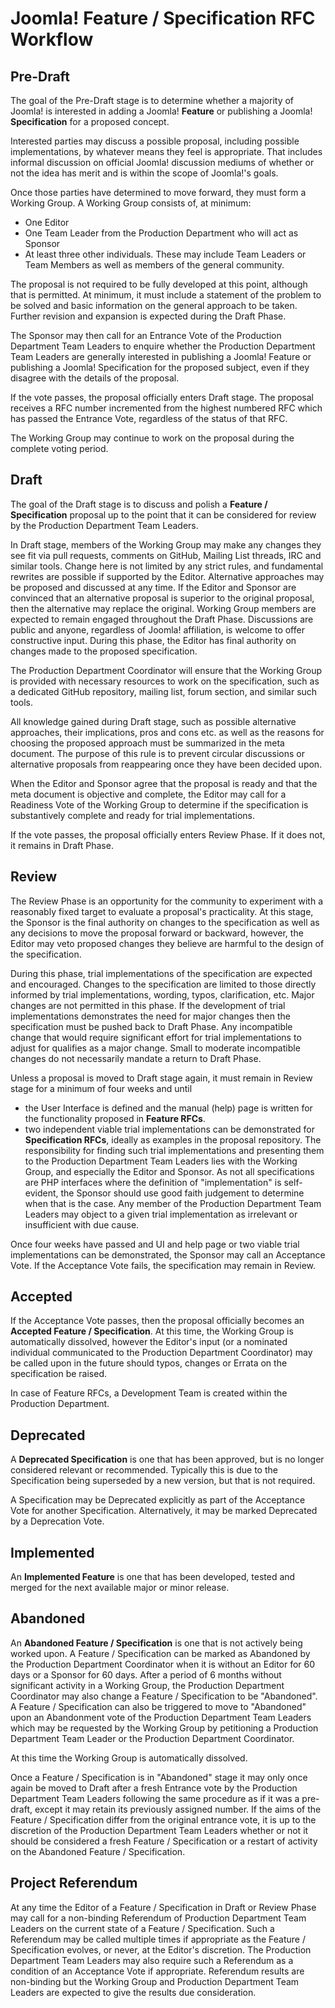 # Joomla! Feature / Specification RFC Workflow

## Pre-Draft

The goal of the Pre-Draft stage is to determine whether a majority of Joomla! is
interested in adding a Joomla! **Feature** or publishing a Joomla! **Specification**
for a proposed concept.

Interested parties may discuss a possible proposal, including possible
implementations, by whatever means they feel is appropriate. That includes informal
discussion on official Joomla! discussion mediums of whether or not the idea has
merit and is within the scope of Joomla!'s goals.

Once those parties have determined to move forward, they must form a Working Group.
A Working Group consists of, at minimum:

* One Editor
* One Team Leader from the Production Department who will act as Sponsor
* At least three other individuals. These may include Team Leaders or Team Members
  as well as members of the general community.

The proposal is not required to be fully developed at this point, although that is
permitted. At minimum, it must include a statement of the problem to be solved and
basic information on the general approach to be taken. Further revision and
expansion is expected during the Draft Phase.

The Sponsor may then call for an Entrance Vote of the Production Department Team
Leaders to enquire whether the Production Department Team Leaders are generally
interested in publishing a Joomla! Feature or publishing a Joomla! Specification 
for the proposed subject, even if they disagree with the details of the proposal.

If the vote passes, the proposal officially enters Draft stage. The proposal
receives a RFC number incremented from the highest numbered RFC
which has passed the Entrance Vote, regardless of the status of that RFC.

The Working Group may continue to work on the proposal during the complete voting
period.

## Draft

The goal of the Draft stage is to discuss and polish a **Feature / Specification** 
proposal up to the point that it can be considered for review by the Production 
Department Team Leaders.

In Draft stage, members of the Working Group may make any changes they see fit via
pull requests, comments on GitHub, Mailing List threads, IRC and similar tools.
Change here is not limited by any strict rules, and fundamental rewrites are
possible if supported by the Editor. Alternative approaches may be proposed and
discussed at any time. If the Editor and Sponsor are convinced that an alternative
proposal is superior to the original proposal, then the alternative may replace the
original. Working Group members are expected to remain engaged throughout the Draft
Phase. Discussions are public and anyone, regardless of Joomla! affiliation, is
welcome to offer constructive input. During this phase, the Editor has final
authority on changes made to the proposed specification.

The Production Department Coordinator will ensure that the Working Group is provided
with necessary resources to work on the specification, such as a dedicated GitHub
repository, mailing list, forum section, and similar such tools.

All knowledge gained during Draft stage, such as possible alternative approaches,
their implications, pros and cons etc. as well as the reasons for choosing the
proposed approach must be summarized in the meta document. The purpose of this rule
is to prevent circular discussions or alternative proposals from reappearing once
they have been decided upon.

When the Editor and Sponsor agree that the proposal is ready and that the meta
document is objective and complete, the Editor may call for a Readiness Vote of the
Working Group to determine if the specification is substantively complete and ready
for trial implementations.

If the vote passes, the proposal officially enters Review Phase. If it does not, it
remains in Draft Phase.

## Review

The Review Phase is an opportunity for the community to experiment with a reasonably
fixed target to evaluate a proposal's practicality. At this stage, the Sponsor is
the final authority on changes to the specification as well as any decisions to move
the proposal forward or backward, however, the Editor may veto proposed changes they
believe are harmful to the design of the specification.

During this phase, trial implementations of the specification are expected and
encouraged. Changes to the specification are limited to those directly informed by
trial implementations, wording, typos, clarification, etc. Major changes are not
permitted in this phase. If the development of trial implementations demonstrates
the need for major changes then the specification must be pushed back to Draft
Phase. Any incompatible change that would require significant effort for trial
implementations to adjust for qualifies as a major change. Small to moderate
incompatible changes do not necessarily mandate a return to Draft Phase.

Unless a proposal is moved to Draft stage again, it must remain in Review stage for
a minimum of four weeks and until

- the User Interface is defined and the manual (help) page is written for the
  functionality proposed in **Feature RFCs**.
- two independent viable trial implementations can be demonstrated for
  **Specification RFCs**, ideally as examples in the proposal repository. The 
  responsibility for finding such trial implementations and presenting them to the 
  Production Department Team Leaders lies with the Working Group, and especially 
  the Editor  and Sponsor. As not all specifications are PHP interfaces where the 
  definition of  "implementation" is self-evident, the Sponsor should use good 
  faith judgement to  determine when that is the case. Any member of the Production 
  Department Team  Leaders may object to a given trial implementation as irrelevant 
  or insufficient  with due cause.

Once four weeks have passed and UI and help page or two viable trial implementations
can be demonstrated, the Sponsor may call an Acceptance Vote. If the Acceptance
Vote fails, the specification may remain in Review.

## Accepted

If the Acceptance Vote passes, then the proposal officially becomes an **Accepted
Feature / Specification**. At this time, the Working Group is automatically 
dissolved,  however the Editor's input (or a nominated individual communicated to 
the Production Department Coordinator) may be called upon in the future should 
typos, changes or Errata on the specification be raised.

In case of Feature RFCs, a Development Team is created within the Production
Department. 

## Deprecated

A **Deprecated Specification** is one that has been approved, but is no longer 
considered relevant or recommended. Typically this is due to the Specification 
being superseded by a new version, but that is not required.

A Specification may be Deprecated explicitly as part of the Acceptance Vote for 
another Specification. Alternatively, it may be marked Deprecated by a Deprecation 
Vote.

## Implemented

An **Implemented Feature** is one that has been developed, tested and merged for 
the next available major or minor release. 

## Abandoned

An **Abandoned Feature / Specification** is one that is not actively being worked 
upon. A Feature / Specification can be marked as Abandoned by the Production 
Department Coordinator when it is without an Editor for 60 days or a Sponsor for
60 days. After a period of 6 months without significant activity in a Working 
Group, the Production Department Coordinator may also change a Feature /
Specification to be "Abandoned". A Feature / Specification can also be triggered to 
move to "Abandoned" upon an Abandonment vote of the Production Department Team 
Leaders which may be requested by the Working Group by petitioning a Production 
Department Team Leader or the Production Department Coordinator.

At this time the Working Group is automatically dissolved.

Once a Feature / Specification is in "Abandoned" stage it may only once again be 
moved to Draft after a fresh Entrance vote by the Production Department Team Leaders 
following the same procedure as if it was a pre-draft, except it may retain its 
previously assigned number. If the aims of the Feature / Specification differ from 
the original entrance vote, it is up to the discretion of the Production Department 
Team Leaders whether or not it should be considered a fresh Feature / Specification 
or a restart of activity on the Abandoned Feature / Specification.

## Project Referendum

At any time the Editor of a Feature / Specification in Draft or Review Phase may 
call for a non-binding Referendum of Production Department Team Leaders on the 
current state of a Feature / Specification.  Such a Referendum may be called 
multiple times if appropriate as the Feature / Specification evolves, or never, at 
the Editor's discretion. The Production Department Team Leaders may also require 
such a Referendum as a condition of an Acceptance Vote if appropriate.  Referendum 
results are non-binding but the Working Group and Production Department Team 
Leaders are expected to give the results due consideration.
